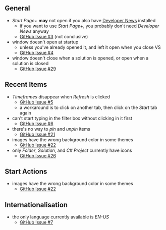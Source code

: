## General

  - *Start Page+* **may** not open if you also have [Developer News][developer-news-url] installed
    - if you want to use *Start Page+*, you probably don't need *Developer News* anyway
    - [GitHub Issue #3][github-issue-3] (not conclusive)
  - window doesn't open at startup
    - unless you've already opened it, and left it open when you close VS
    - [GitHub Issue #4][github-issue-4]
  - window doesn't close when a solution is opened, or open when a solution is closed
    - [GitHub Issue #29][github-issue-29]

[github-issue-3]: https://github.com/luminous-software/start-page-plus/issues/3
[github-issue-4]: https://github.com/luminous-software/start-page-plus/issues/4
[github-issue-14]: https://github.com/luminous-software/start-page-plus/issues/14
[github-issue-29]: https://github.com/luminous-software/start-page-plus/issues/29

## Recent Items

  - *Timeframes* disappear when *Refresh* is clicked
    - [GitHub Issue #5][github-issue-5]
    - a workaround is to click on another tab, then click on the *Start* tab again
  - can't start typing in the filter box without clicking in it first
    - [GitHub Issue #6][github-issue-6]
  - there's no way to *pin* and *unpin* items
    - [GitHub Issue #21][github-issue-21]
  - images have the wrong background color in some themes
    - [GitHub Issue #22][github-issue-22]
  - only *Folder*, *Solution*, and *C# Project* currently have icons
    - [GitHub Issue #26][github-issue-26]

[developer-news-url]: https://luminous-software.solutions/developer-news
[github-issue-5]: https://github.com/luminous-software/start-page-plus/issues/5
[github-issue-6]: https://github.com/luminous-software/start-page-plus/issues/6
[github-issue-21]: https://github.com/luminous-software/start-page-plus/issues21
[github-issue-22]: https://github.com/luminous-software/start-page-plus/issues22
[github-issue-26]: https://github.com/luminous-software/start-page-plus/issues26

## Start Actions

  - images have the wrong background color in some themes
    - [GitHub Issue #22][github-issue-22]


## Internationalisation

  - the only language currently available is *EN-US*
    - [GitHub Issue #7][github-issue-7]

[github-issue-7]: https://github.com/luminous-software/start-page-plus/issues/7
